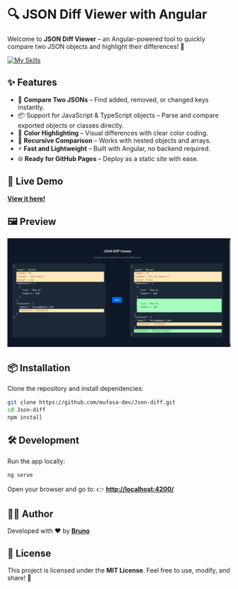 # 🔍 JSON Diff Viewer with Angular

Welcome to **JSON Diff Viewer** – an Angular-powered tool to quickly compare two JSON objects and highlight their differences! 🚀 

[![My Skills](https://skillicons.dev/icons?i=angular,ts,html,tailwind,vscode)](https://skillicons.dev)

## ✨ Features
- 📝 **Compare Two JSONs** – Find added, removed, or changed keys instantly.
- 📦 Support for JavaScript & TypeScript objects – Parse and compare exported objects or classes directly.
- 🌈 **Color Highlighting** – Visual differences with clear color coding.  
- 🔄 **Recursive Comparison** – Works with nested objects and arrays.  
- ⚡ **Fast and Lightweight** – Built with Angular, no backend required.  
- 🌐 **Ready for GitHub Pages** – Deploy as a static site with ease.

## 🚀 Live Demo

[**View it here!**](https://mufasa-dev.github.io/Json-diff/)  


## 🖼️ Preview

![Preview](src/assets/images/preview.png)

## 📦 Installation

Clone the repository and install dependencies:

```bash
git clone https://github.com/mufasa-dev/Json-diff.git
cd Json-diff
npm install
````

## 🛠️ Development

Run the app locally:

```bash
ng serve
```

Open your browser and go to:
👉 **[http://localhost:4200/](http://localhost:4200/)**



## 👨‍💻 Author

Developed with ❤️ by **[Bruno](https://github.com/mufasa-dev)**


## 📜 License

This project is licensed under the **MIT License**.
Feel free to use, modify, and share! 🎉
